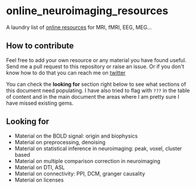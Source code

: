 # online_neuroimaging_resources

A laundry list of [online resources](.OnlineResources.md) for MRI, fMRI, EEG, MEG...


## How to contribute
Feel free to add your own resource or any material you have found useful. Send me a pull request to this repository or raise an issue. Or if you don't know how to do that you can reach me on [twitter](https://twitter.com/RemiGau.)

You can check the **looking for** section right below to see what sections of this document need populating. I have also tried to flag with `???` in the table of content and in the main document the areas where I am pretty sure I have missed existing gems.


## Looking for
*   Material on the BOLD signal: origin and biophysics
*   Material on preprocessing, denoising
*   Material on statistical inference in neuroimaging: peak, voxel, cluster based
*   Material on multiple comparison correction in neuroimaging
*   Material on DTI, ASL
*   Material on connectivity: PPI, DCM, granger causality
*   Material on licenses
